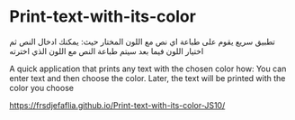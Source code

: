 # Print-text-with-its-color


تطبيق سريع يقوم على طباعة اي نص مع اللون المختار
حيث: يمكنك ادخال النص ثم اختيار اللون فيما بعد سيتم طباعة النص مع اللون الذي اخترته


A quick application that prints any text with the chosen color how: You can enter text and then choose the color. Later, the text will be printed with the color you choose

https://frsdjefaflia.github.io/Print-text-with-its-color-JS10/
